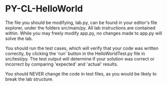 
# PY-CL-HelloWorld

The file you should be modifying, lab.py, can be found in your editor's file explorer, under the folders src/main/py. All lab instructions are contained within. While you may freely modify app.py, no changes made to app.py will solve the lab.

You should run the test cases, which will verify that your code was written correctly, by clicking the 'run' button in the HelloWorldTest.py file in src/test/py. The test output will determine if your solution was correct or incorrect by comparing 'expected' and 'actual' results.

You should NEVER change the code in test files, as you would be likely to break the lab structure.
